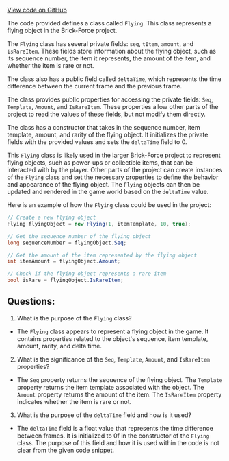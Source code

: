 [View code on GitHub](https://github.com/TieHaxJan/Brick-Force/Assembly-CSharp\Flying.cs)

The code provided defines a class called `Flying`. This class represents a flying object in the Brick-Force project. 

The `Flying` class has several private fields: `seq`, `tItem`, `amount`, and `isRareItem`. These fields store information about the flying object, such as its sequence number, the item it represents, the amount of the item, and whether the item is rare or not. 

The class also has a public field called `deltaTime`, which represents the time difference between the current frame and the previous frame. 

The class provides public properties for accessing the private fields: `Seq`, `Template`, `Amount`, and `IsRareItem`. These properties allow other parts of the project to read the values of these fields, but not modify them directly. 

The class has a constructor that takes in the sequence number, item template, amount, and rarity of the flying object. It initializes the private fields with the provided values and sets the `deltaTime` field to 0. 

This `Flying` class is likely used in the larger Brick-Force project to represent flying objects, such as power-ups or collectible items, that can be interacted with by the player. Other parts of the project can create instances of the `Flying` class and set the necessary properties to define the behavior and appearance of the flying object. The `Flying` objects can then be updated and rendered in the game world based on the `deltaTime` value. 

Here is an example of how the `Flying` class could be used in the project:

```csharp
// Create a new flying object
Flying flyingObject = new Flying(1, itemTemplate, 10, true);

// Get the sequence number of the flying object
long sequenceNumber = flyingObject.Seq;

// Get the amount of the item represented by the flying object
int itemAmount = flyingObject.Amount;

// Check if the flying object represents a rare item
bool isRare = flyingObject.IsRareItem;
```
## Questions: 
 1. What is the purpose of the `Flying` class?
- The `Flying` class appears to represent a flying object in the game. It contains properties related to the object's sequence, item template, amount, rarity, and delta time.

2. What is the significance of the `Seq`, `Template`, `Amount`, and `IsRareItem` properties?
- The `Seq` property returns the sequence of the flying object. The `Template` property returns the item template associated with the object. The `Amount` property returns the amount of the item. The `IsRareItem` property indicates whether the item is rare or not.

3. What is the purpose of the `deltaTime` field and how is it used?
- The `deltaTime` field is a float value that represents the time difference between frames. It is initialized to 0f in the constructor of the `Flying` class. The purpose of this field and how it is used within the code is not clear from the given code snippet.